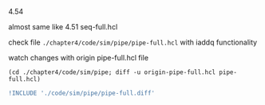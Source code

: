 4.54

almost same like 4.51 seq-full.hcl

check file `./chapter4/code/sim/pipe/pipe-full.hcl` with iaddq functionality

watch changes with origin pipe-full.hcl file

    (cd ./chapter4/code/sim/pipe; diff -u origin-pipe-full.hcl pipe-full.hcl)

```diff
!INCLUDE './code/sim/pipe/pipe-full.diff'
```

